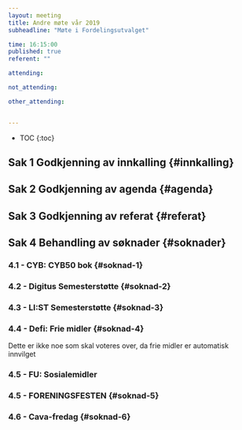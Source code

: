 ```yaml
---
layout: meeting
title: Andre møte vår 2019
subheadline: "Møte i Fordelingsutvalget"

time: 16:15:00
published: true
referent: ""

attending:

not_attending:

other_attending:


---
```


* TOC
{:toc}


## Sak 1 Godkjenning av innkalling {#innkalling}
## Sak 2 Godkjenning av agenda {#agenda}
## Sak 3 Godkjenning av referat {#referat}
## Sak 4 Behandling av søknader {#soknader}
### 4.1 -  CYB: CYB50 bok {#soknad-1}
### 4.2 -  Digitus Semesterstøtte {#soknad-2}
### 4.3 -  LI:ST Semesterstøtte {#soknad-3}
### 4.4 -  Defi: Frie midler {#soknad-4}
Dette er ikke noe som skal voteres over, da frie midler er automatisk innvilget
### 4.5 -  FU: Sosialemidler
### 4.5 -  FORENINGSFESTEN {#soknad-5}
### 4.6 -  Cava-fredag {#soknad-6}